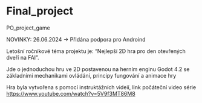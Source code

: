 # Final_project
 PO_project_game

 NOVINKY: 26.06.2024 -> Přidána podpora pro Androind
 
 Letošní ročníkové téma projektu je: “Nejlepší 2D hra pro den otevřených dveří na FAI”. 

 Jde o jednoduchou hru ve 2D postavenou na herním enginu Godot 4.2 se základními mechanikami ovládání, principy fungování a animace hry

 Hra byla vytvořena s pomocí instruktážních videií, link počáteční video série https://www.youtube.com/watch?v=5V9f3MT86M8
 
 
